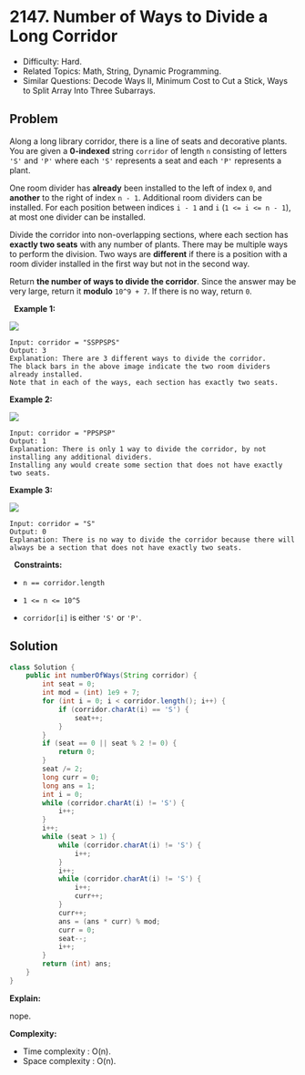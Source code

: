# 2147. Number of Ways to Divide a Long Corridor

- Difficulty: Hard.
- Related Topics: Math, String, Dynamic Programming.
- Similar Questions: Decode Ways II, Minimum Cost to Cut a Stick, Ways to Split Array Into Three Subarrays.

## Problem

Along a long library corridor, there is a line of seats and decorative plants. You are given a **0-indexed** string ```corridor``` of length ```n``` consisting of letters ```'S'``` and ```'P'``` where each ```'S'``` represents a seat and each ```'P'``` represents a plant.

One room divider has **already** been installed to the left of index ```0```, and **another** to the right of index ```n - 1```. Additional room dividers can be installed. For each position between indices ```i - 1``` and ```i``` (```1 <= i <= n - 1```), at most one divider can be installed.

Divide the corridor into non-overlapping sections, where each section has **exactly two seats** with any number of plants. There may be multiple ways to perform the division. Two ways are **different** if there is a position with a room divider installed in the first way but not in the second way.

Return **the number of ways to divide the corridor**. Since the answer may be very large, return it **modulo** ```10^9 + 7```. If there is no way, return ```0```.

 
**Example 1:**

![](https://assets.leetcode.com/uploads/2021/12/04/1.png)

```
Input: corridor = "SSPPSPS"
Output: 3
Explanation: There are 3 different ways to divide the corridor.
The black bars in the above image indicate the two room dividers already installed.
Note that in each of the ways, each section has exactly two seats.
```

**Example 2:**

![](https://assets.leetcode.com/uploads/2021/12/04/2.png)

```
Input: corridor = "PPSPSP"
Output: 1
Explanation: There is only 1 way to divide the corridor, by not installing any additional dividers.
Installing any would create some section that does not have exactly two seats.
```

**Example 3:**

![](https://assets.leetcode.com/uploads/2021/12/12/3.png)

```
Input: corridor = "S"
Output: 0
Explanation: There is no way to divide the corridor because there will always be a section that does not have exactly two seats.
```

 
**Constraints:**


	
- ```n == corridor.length```
	
- ```1 <= n <= 10^5```
	
- ```corridor[i]``` is either ```'S'``` or ```'P'```.



## Solution

```java
class Solution {
    public int numberOfWays(String corridor) {
        int seat = 0;
        int mod = (int) 1e9 + 7;
        for (int i = 0; i < corridor.length(); i++) {
            if (corridor.charAt(i) == 'S') {
                seat++;
            }
        }
        if (seat == 0 || seat % 2 != 0) {
            return 0;
        }
        seat /= 2;
        long curr = 0;
        long ans = 1;
        int i = 0;
        while (corridor.charAt(i) != 'S') {
            i++;
        }
        i++;
        while (seat > 1) {
            while (corridor.charAt(i) != 'S') {
                i++;
            }
            i++;
            while (corridor.charAt(i) != 'S') {
                i++;
                curr++;
            }
            curr++;
            ans = (ans * curr) % mod;
            curr = 0;
            seat--;
            i++;
        }
        return (int) ans;
    }
}
```

**Explain:**

nope.

**Complexity:**

* Time complexity : O(n).
* Space complexity : O(n).
